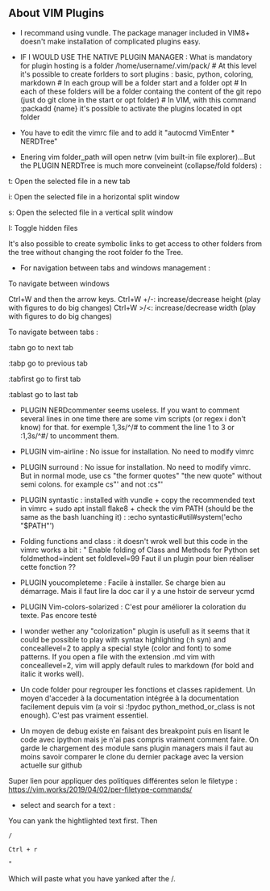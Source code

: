 ## About VIM Plugins

- I recommand using vundle. The package manager included in VIM8+ doesn't make installation of complicated plugins easy.

- IF I WOULD USE THE NATIVE PLUGIN MANAGER : What is mandatory for plugin hosting is a folder /home/username/.vim/pack/ # At this level it's possible to create forlders to sort plugins : basic, python, coloring, markdown # In each group will be a folder start and a folder opt # In each of these folders will be a folder containg the content of the git repo (just do git clone in the start or opt folder) # In VIM, with this command :packadd {name} it's possible to activate the plugins located in opt folder

- You have to edit the vimrc file and to add it "autocmd VimEnter * NERDTree"

- Enering vim folder_path will open netrw (vim built-in file explorer)...But the PLUGIN NERDTree is much more conveineint (collapse/fold folders) : 

t: Open the selected file in a new tab

i: Open the selected file in a horizontal split window

s: Open the selected file in a vertical split window

I: Toggle hidden files

It's also possible to create symbolic links to get access to other folders from the tree without changing the root folder fo the Tree.

- For navigation between tabs and windows management : 

To navigate between windows

Ctrl+W and then the arrow keys.
Ctrl+W +/-: increase/decrease height (play with figures to do big changes)
Ctrl+W >/<: increase/decrease width (play with figures to do big changes)


To navigate between tabs :

\:tabn         go to next tab

\:tabp         go to previous tab

\:tabfirst     go to first tab

\:tablast      go to last tab

- PLUGIN NERDcommenter seems useless. If you want to comment several lines in one time there are some vim scripts (or regex i don't know) for that. for exemple 1,3s/^/# to comment the line 1 to 3 or :1,3s/^#/ to uncomment them.

- PLUGIN vim-airline : No issue for installation. No need to modify vimrc

- PLUGIN surround : No issue for installation. No need to modify vimrc. But in normal mode, use cs "the former quotes" "the new quote" without semi colons. for example cs"' and not :cs"'

- PLUGIN syntastic : installed with vundle + copy the recommended text in vimrc + sudo apt install flake8 + check the vim PATH (should be the same as the bash luanching it) : :echo syntastic#util#system('echo "$PATH"')

- Folding functions and class : it doesn't wrok well but this code in the vimrc works a bit :
   " Enable folding of Class and Methods for Python
   set foldmethod=indent
   set foldlevel=99
  Faut il un plugin pour bien réaliser cette fonction ?? 
   
- PLUGIN youcompleteme : Facile à installer. Se charge bien au démarrage. Mais il faut lire la doc car il y a une hstoir de serveur ycmd

- PLUGIN Vim-colors-solarized : C'est pour améliorer la coloration du texte. Pas encore testé

- I wonder wether any "colorization" plugin is usefull as it seems that it could be possible to play with syntax highlighting (:h syn) and conceallevel=2 to apply a special style (color and font) to some patterns. If you open a file with the extension .md vim with conceallevel=2, vim will apply default rules to markdown (for bold and italic it works well).

- Un code folder pour regrouper les fonctions et classes rapidement. Un moyen d'acceder à la documentation intégrée à la documentation facilement depuis vim (a voir si :!pydoc python_method_or_class is not enough). C'est pas vraiment essentiel.

- Un moyen de debug existe en faisant des breakpoint puis en lisant le code avec ipython mais je n'ai pas compris vraiment comment faire.
On garde le chargement des module sans plugin managers mais il faut au moins savoir comparer le clone du dernier package avec la version actuelle sur github


Super lien pour appliquer des politiques différentes selon le filetype : 
https://vim.works/2019/04/02/per-filetype-commands/

- select and search for a text : 

You can yank the hightlighted text first. Then

    /

    Ctrl + r

    "

Which will paste what you have yanked after the /.


